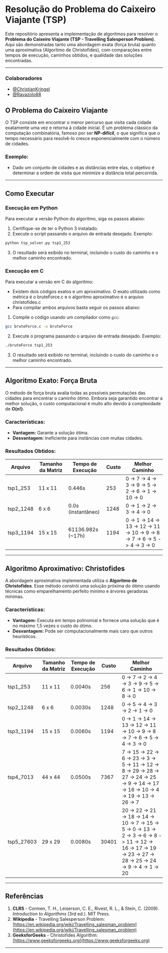 # Resolução do Problema do Caixeiro Viajante (TSP)

Este repositório apresenta a implementação de algoritmos para resolver o **Problema do Caixeiro Viajante (TSP - Travelling Salesperson Problem)**. Aqui são demonstradas tanto uma abordagem exata (força bruta) quanto uma aproximativa (Algoritmo de Christofides), com comparações entre tempos de execução, caminhos obtidos, e qualidade das soluções encontradas.

---
### Colaboradores

- [@ChristianKringel](https://github.com/ChristianKringel)  
- [@Ravazolo88](https://github.com/Ravazolo88)

## O Problema do Caixeiro Viajante

O TSP consiste em encontrar o menor percurso que visita cada cidade exatamente uma vez e retorna à cidade inicial. É um problema clássico da computação combinatória, famoso por ser **NP-difícil**, o que significa que o tempo necessário para resolvê-lo cresce exponencialmente com o número de cidades.

### Exemplo:
- Dado um conjunto de cidades e as distâncias entre elas, o objetivo é determinar a ordem de visita que minimize a distância total percorrida.

---
## Como Executar

### Execução em Python

Para executar a versão Python do algoritmo, siga os passos abaixo:

1. Certifique-se de ter o Python 3 instalado.
2. Execute o script passando o arquivo de entrada desejado. Exemplo:

```bash
python tsp_solver.py tsp1_253
```

3. O resultado será exibido no terminal, incluindo o custo do caminho e o melhor caminho encontrado.

### Execução em C

Para executar a versão em C do algoritmo:
- Existem dois códigos exatos e um aproximativo. O exato utilizado como métrica é o bruteForce.c e o algoritmo aproximativo é o arquivo christofides.c
- Para compilar ambos arquivos basta seguir os passos abaixo:

1. Compile o código usando um compilador como `gcc`:

```bash
gcc bruteForce.c -o bruteForce
```

2. Execute o programa passando o arquivo de entrada desejado. Exemplo:

```bash
./bruteForce tsp1_253
```

3. O resultado será exibido no terminal, incluindo o custo do caminho e o melhor caminho encontrado.

---

## Algoritmo Exato: Força Bruta

O método de força bruta avalia todas as possíveis permutações das cidades para encontrar o caminho ótimo. Embora seja garantido encontrar a melhor solução, o custo computacional é muito alto devido à complexidade de **O(n!)**.

### Características:
- **Vantagem:** Garante a solução ótima.
- **Desvantagem:** Ineficiente para instâncias com muitas cidades.

### Resultados Obtidos:
| Arquivo     | Tamanho da Matriz | Tempo de Execução | Custo | Melhor Caminho             |
|-------------|--------------------|-------------------|-------|---------------------------|
| tsp1_253    | 11 x 11           | 0.446s           | 253   | 0 -> 7 -> 4 -> 3 -> 9 -> 5 -> 2 -> 6 -> 1 -> 10 -> 0 |
| tsp2_1248   | 6 x 6             | 0.0s (instantâneo)| 1248  | 0 -> 1 -> 2 -> 3 -> 4 -> 0 |
| tsp3_1194   | 15 x 15           | 61136.982s (~17h) | 1194  | 0 -> 1 -> 14 -> 13 -> 12 -> 11 -> 10 -> 9 -> 8 -> 7 -> 6 -> 5 -> 4 -> 3 -> 0 |

---

## Algoritmo Aproximativo: Christofides

A abordagem aproximativa implementada utiliza o **Algoritmo de Christofides**. Esse método constrói uma solução próxima do ótimo usando técnicas como emparelhamento perfeito mínimo e árvores geradoras mínimas.

### Características:
- **Vantagem:** Executa em tempo polinomial e fornece uma solução que é no máximo 1,5 vezes o custo do ótimo.
- **Desvantagem:** Pode ser computacionalmente mais caro que outros heurísticos.

### Resultados Obtidos:
| Arquivo     | Tamanho da Matriz | Tempo de Execução | Custo | Melhor Caminho             |
|-------------|--------------------|-------------------|-------|---------------------------|
| tsp1_253    | 11 x 11           | 0.0040s           | 256   | 0 -> 7 -> 2 -> 4 -> 3 -> 9 -> 5 -> 6 -> 1 -> 10 -> 8 -> 0 |
| tsp2_1248   | 6 x 6             | 0.0030s           | 1248  | 0 -> 5 -> 4 -> 3 -> 2 -> 1 -> 0 |
| tsp3_1194   | 15 x 15           | 0.0060s           | 1194  | 0 -> 1 -> 14 -> 13 -> 12 -> 11 -> 10 -> 9 -> 8 -> 7 -> 6 -> 5 -> 4 -> 3 -> 0 |
| tsp4_7013   | 44 x 44           | 0.0500s           | 7367  | 7 -> 15 -> 22 -> 6 -> 23 -> 3 -> 5 -> 11 -> 12 -> 8 -> 29 -> 28 -> 27 -> 24 -> 25 -> 9 -> 14 -> 17 -> 16 -> 10 -> 4 -> 19 -> 13 -> 26 -> 7 |
| tsp5_27603  | 29 x 29           | 0.0080s           | 30401 | 20 -> 22 -> 21 -> 18 -> 14 -> 10 -> 7 -> 15 -> 5 -> 0 -> 13 -> 2 -> 3 -> 6 -> 8 -> 11 -> 12 -> 16 -> 17 -> 19 -> 23 -> 27 -> 28 -> 25 -> 24 -> 9 -> 4 -> 1 -> 20 |

---


## Referências

1. **CLRS** - Cormen, T. H., Leiserson, C. E., Rivest, R. L., & Stein, C. (2009). *Introduction to Algorithms* (3rd ed.). MIT Press.
2. **Wikipedia** - Travelling Salesperson Problem: [https://en.wikipedia.org/wiki/Travelling_salesman_problem](https://en.wikipedia.org/wiki/Travelling_salesman_problem)
3. **GeeksforGeeks** - Christofides Algorithm: [https://www.geeksforgeeks.org](https://www.geeksforgeeks.org)

---

